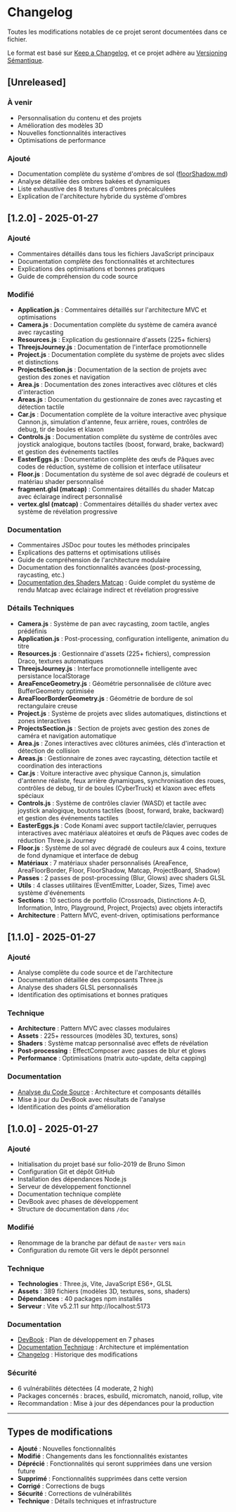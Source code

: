 # Changelog

Toutes les modifications notables de ce projet seront documentées dans ce fichier.

Le format est basé sur [Keep a Changelog](https://keepachangelog.com/fr/1.0.0/),
et ce projet adhère au [Versioning Sémantique](https://semver.org/spec/v2.0.0.html).

## [Unreleased]

### À venir
- Personnalisation du contenu et des projets
- Amélioration des modèles 3D
- Nouvelles fonctionnalités interactives
- Optimisations de performance

### Ajouté
- Documentation complète du système d'ombres de sol ([floorShadow.md](doc/floorShadow.md))
- Analyse détaillée des ombres bakées et dynamiques
- Liste exhaustive des 8 textures d'ombres précalculées
- Explication de l'architecture hybride du système d'ombres

## [1.2.0] - 2025-01-27

### Ajouté
- Commentaires détaillés dans tous les fichiers JavaScript principaux
- Documentation complète des fonctionnalités et architectures
- Explications des optimisations et bonnes pratiques
- Guide de compréhension du code source

### Modifié
- **Application.js** : Commentaires détaillés sur l'architecture MVC et optimisations
- **Camera.js** : Documentation complète du système de caméra avancé avec raycasting
- **Resources.js** : Explication du gestionnaire d'assets (225+ fichiers)
- **ThreejsJourney.js** : Documentation de l'interface promotionnelle
- **Project.js** : Documentation complète du système de projets avec slides et distinctions
- **ProjectsSection.js** : Documentation de la section de projets avec gestion des zones et navigation
- **Area.js** : Documentation des zones interactives avec clôtures et clés d'interaction
- **Areas.js** : Documentation du gestionnaire de zones avec raycasting et détection tactile
- **Car.js** : Documentation complète de la voiture interactive avec physique Cannon.js, simulation d'antenne, feux arrière, roues, contrôles de debug, tir de boules et klaxon
- **Controls.js** : Documentation complète du système de contrôles avec joystick analogique, boutons tactiles (boost, forward, brake, backward) et gestion des événements tactiles
- **EasterEggs.js** : Documentation complète des œufs de Pâques avec codes de réduction, système de collision et interface utilisateur
- **Floor.js** : Documentation du système de sol avec dégradé de couleurs et matériau shader personnalisé
- **fragment.glsl (matcap)** : Commentaires détaillés du shader Matcap avec éclairage indirect personnalisé
- **vertex.glsl (matcap)** : Commentaires détaillés du shader vertex avec système de révélation progressive

### Documentation
- Commentaires JSDoc pour toutes les méthodes principales
- Explications des patterns et optimisations utilisés
- Guide de compréhension de l'architecture modulaire
- Documentation des fonctionnalités avancées (post-processing, raycasting, etc.)
- [Documentation des Shaders Matcap](doc/shaders-matcap.md) : Guide complet du système de rendu Matcap avec éclairage indirect et révélation progressive

### Détails Techniques
- **Camera.js** : Système de pan avec raycasting, zoom tactile, angles prédéfinis
- **Application.js** : Post-processing, configuration intelligente, animation du titre
- **Resources.js** : Gestionnaire d'assets (225+ fichiers), compression Draco, textures automatiques
- **ThreejsJourney.js** : Interface promotionnelle intelligente avec persistance localStorage
- **AreaFenceGeometry.js** : Géométrie personnalisée de clôture avec BufferGeometry optimisée
- **AreaFloorBorderGeometry.js** : Géométrie de bordure de sol rectangulaire creuse
- **Project.js** : Système de projets avec slides automatiques, distinctions et zones interactives
- **ProjectsSection.js** : Section de projets avec gestion des zones de caméra et navigation automatique
- **Area.js** : Zones interactives avec clôtures animées, clés d'interaction et détection de collision
- **Areas.js** : Gestionnaire de zones avec raycasting, détection tactile et coordination des interactions
- **Car.js** : Voiture interactive avec physique Cannon.js, simulation d'antenne réaliste, feux arrière dynamiques, synchronisation des roues, contrôles de debug, tir de boules (CyberTruck) et klaxon avec effets spéciaux
- **Controls.js** : Système de contrôles clavier (WASD) et tactile avec joystick analogique, boutons tactiles (boost, forward, brake, backward) et gestion des événements tactiles
- **EasterEggs.js** : Code Konami avec support tactile/clavier, perruques interactives avec matériaux aléatoires et œufs de Pâques avec codes de réduction Three.js Journey
- **Floor.js** : Système de sol avec dégradé de couleurs aux 4 coins, texture de fond dynamique et interface de debug
- **Matériaux** : 7 matériaux shader personnalisés (AreaFence, AreaFloorBorder, Floor, FloorShadow, Matcap, ProjectBoard, Shadow)
- **Passes** : 2 passes de post-processing (Blur, Glows) avec shaders GLSL
- **Utils** : 4 classes utilitaires (EventEmitter, Loader, Sizes, Time) avec système d'événements
- **Sections** : 10 sections de portfolio (Crossroads, Distinctions A-D, Information, Intro, Playground, Project, Projects) avec objets interactifs
- **Architecture** : Pattern MVC, event-driven, optimisations performance

## [1.1.0] - 2025-01-27

### Ajouté
- Analyse complète du code source et de l'architecture
- Documentation détaillée des composants Three.js
- Analyse des shaders GLSL personnalisés
- Identification des optimisations et bonnes pratiques

### Technique
- **Architecture** : Pattern MVC avec classes modulaires
- **Assets** : 225+ ressources (modèles 3D, textures, sons)
- **Shaders** : Système matcap personnalisé avec effets de révélation
- **Post-processing** : EffectComposer avec passes de blur et glows
- **Performance** : Optimisations (matrix auto-update, delta capping)

### Documentation
- [Analyse du Code Source](doc/analyse-code-source.md) : Architecture et composants détaillés
- Mise à jour du DevBook avec résultats de l'analyse
- Identification des points d'amélioration

## [1.0.0] - 2025-01-27

### Ajouté
- Initialisation du projet basé sur folio-2019 de Bruno Simon
- Configuration Git et dépôt GitHub
- Installation des dépendances Node.js
- Serveur de développement fonctionnel
- Documentation technique complète
- DevBook avec phases de développement
- Structure de documentation dans `/doc`

### Modifié
- Renommage de la branche par défaut de `master` vers `main`
- Configuration du remote Git vers le dépôt personnel

### Technique
- **Technologies** : Three.js, Vite, JavaScript ES6+, GLSL
- **Assets** : 389 fichiers (modèles 3D, textures, sons, shaders)
- **Dépendances** : 40 packages npm installés
- **Serveur** : Vite v5.2.11 sur http://localhost:5173

### Documentation
- [DevBook](doc/devbook.md) : Plan de développement en 7 phases
- [Documentation Technique](doc/documentation-technique.md) : Architecture et implémentation
- [Changelog](CHANGELOG.md) : Historique des modifications

### Sécurité
- 6 vulnérabilités détectées (4 moderate, 2 high)
- Packages concernés : braces, esbuild, micromatch, nanoid, rollup, vite
- Recommandation : Mise à jour des dépendances pour la production

---

## Types de modifications

- **Ajouté** : Nouvelles fonctionnalités
- **Modifié** : Changements dans les fonctionnalités existantes
- **Déprécié** : Fonctionnalités qui seront supprimées dans une version future
- **Supprimé** : Fonctionnalités supprimées dans cette version
- **Corrigé** : Corrections de bugs
- **Sécurité** : Corrections de vulnérabilités
- **Technique** : Détails techniques et infrastructure
